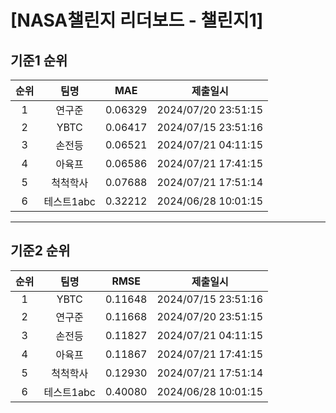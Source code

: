 # [NASA챌린지 리더보드 - 챌린지1]
## 기준1 순위
| 순위 | 팀명 | MAE | 제출일시 |
|:----:|:----:|:-----:|:----:|
| 1 | 연구준 | 0.06329 | 2024/07/20 23:51:15 |
| 2 | YBTC | 0.06417 | 2024/07/15 23:51:16 |
| 3 | 손전등 | 0.06521 | 2024/07/21 04:11:15 |
| 4 | 아육프 | 0.06586 | 2024/07/21 17:41:15 |
| 5 | 척척학사 | 0.07688 | 2024/07/21 17:51:14 |
| 6 | 테스트1abc | 0.32212 | 2024/06/28 10:01:15 |
___
## 기준2 순위
| 순위 | 팀명 | RMSE | 제출일시 |
|:----:|:----:|:-----:|:----:|
| 1 | YBTC | 0.11648 | 2024/07/15 23:51:16 |
| 2 | 연구준 | 0.11668 | 2024/07/20 23:51:15 |
| 3 | 손전등 | 0.11827 | 2024/07/21 04:11:15 |
| 4 | 아육프 | 0.11867 | 2024/07/21 17:41:15 |
| 5 | 척척학사 | 0.12930 | 2024/07/21 17:51:14 |
| 6 | 테스트1abc | 0.40080 | 2024/06/28 10:01:15 |
